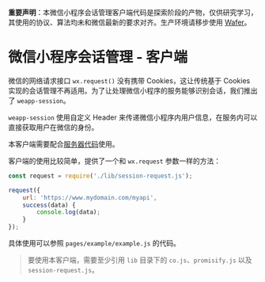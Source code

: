 **重要声明**：本微信小程序会话管理客户端代码是探索阶段的产物，仅供研究学习，其使用的协议、算法均未和微信最新的要求对齐。生产环境请移步使用 [Wafer](https://github.com/tencentyun/wafer)。

# 微信小程序会话管理 - 客户端

微信的网络请求接口 `wx.request()` 没有携带 Cookies，这让传统基于 Cookies 实现的会话管理不再适用。为了让处理微信小程序的服务能够识别会话，我们推出了 `weapp-session`。

`weapp-session` 使用自定义 Header 来传递微信小程序内用户信息，在服务内可以直接获取用户在微信的身份。

本客户端需要配合[服务器代码](https://github.com/CFETeam/weapp-session)使用。

客户端的使用比较简单，提供了一个和 `wx.request` 参数一样的方法：

```js
const request = require('./lib/session-request.js');

request({
    url: 'https://www.mydomain.com/myapi',
    success(data) {
        console.log(data);
    }
});
```

具体使用可以参照 `pages/example/example.js` 的代码。

> 要使用本客户端，需要至少引用 `lib` 目录下的 `co.js`、`promisify.js` 以及 `session-request.js`。
